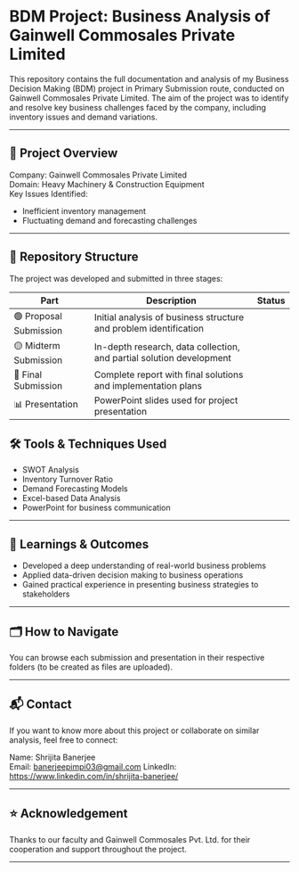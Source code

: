 # BDM Project: Business Analysis of Gainwell Commosales Private Limited

This repository contains the full documentation and analysis of my Business Decision Making (BDM) project in Primary Submission route, conducted on Gainwell Commosales Private Limited. The aim of the project was to identify and resolve key business challenges faced by the company, including inventory issues and demand variations.

---

## 📌 Project Overview

Company: Gainwell Commosales Private Limited  
Domain: Heavy Machinery & Construction Equipment  
Key Issues Identified:
- Inefficient inventory management
- Fluctuating demand and forecasting challenges

---

## 📁 Repository Structure

The project was developed and submitted in three stages:

| Part | Description | Status |
|------|-------------|--------|
| 🟢 Proposal Submission | Initial analysis of business structure and problem identification
| 🟡 Midterm Submission | In-depth research, data collection, and partial solution development
| 🔵 Final Submission | Complete report with final solutions and implementation plans
| 📊 Presentation | PowerPoint slides used for project presentation

## 🛠️ Tools & Techniques Used

- SWOT Analysis
- Inventory Turnover Ratio
- Demand Forecasting Models
- Excel-based Data Analysis
- PowerPoint for business communication

---

## 🧠 Learnings & Outcomes

- Developed a deep understanding of real-world business problems
- Applied data-driven decision making to business operations
- Gained practical experience in presenting business strategies to stakeholders

---

## 🗂️ How to Navigate

You can browse each submission and presentation in their respective folders (to be created as files are uploaded).

---

## 📬 Contact

If you want to know more about this project or collaborate on similar analysis, feel free to connect:

Name: Shrijita Banerjee  
Email: banerjeepimpi03@gmail.com
LinkedIn: https://www.linkedin.com/in/shrijita-banerjee/

---

## ⭐️ Acknowledgement

Thanks to our faculty and Gainwell Commosales Pvt. Ltd. for their cooperation and support throughout the project.

---

